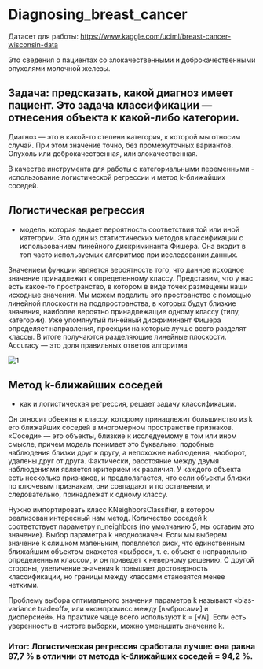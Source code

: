 # Diagnosing_breast_cancer

Датасет для работы: https://www.kaggle.com/uciml/breast-cancer-wisconsin-data

Это сведения о пациентах со злокачественными и доброкачественными опухолями молочной железы.

## Задача: предсказать, какой диагноз имеет пациент. Это задача классификации — отнесения объекта к какой-либо категории.

Диагноз — это в какой-то степени категория, к которой мы относим случай. При этом значение точно, без промежуточных вариантов. 
Опухоль или доброкачественная, или злокачественная.

В качестве инструмента для работы с категориальными переменными - использование логистической регрессии и метод k-ближайших соседей. 

## Логистическая регрессия 
- модель, которая выдает вероятность соответствия той или иной категории. Это один из статистических методов классификации с использованием линейного дискриминанта Фишера. 
Она входит в топ часто используемых алгоритмов при исследовании данных.

Значением функции является вероятность того, что данное исходное значение принадлежит к определенному классу. 
Представим, что у нас есть какое-то пространство, в котором в виде точек размещены наши исходные значения. 
Мы можем поделить это пространство с помощью линейной плоскости на подпространства, в которых будут близкие значения, наиболее вероятно принадлежащие одному классу 
(типу, категории). 
Уже упомянутый линейный дискриминант Фишера определяет направления, проекции на которые лучше всего разделят классы. В итоге получаются разделяющие линейные плоскости.
Accuracy — это доля правильных ответов алгоритма

![1](https://medach.pro/uploads/image/url/5653/00.png)



## Метод k-ближайших соседей
- как и логистическая регрессия, решает задачу классификации. 

Он относит объекты к классу, которому принадлежит большинство из k 
его ближайших соседей в многомерном пространстве признаков. «Соседи» — это объекты, близкие к исследуемому в том или ином смысле, 
причем модель понимает это буквально: подобные наблюдения близки друг к другу, а непохожие наблюдения, наоборот, удалены друг от друга. 
Фактически, расстояние между двумя наблюдениями является критерием их различия. У каждого объекта есть несколько признаков, и предполагается, что 
если объекты близки по ключевым признакам, они совпадают и по остальным, и следовательно, принадлежат к одному классу.

Нужно импортировать класс KNeighborsClassifier, в котором реализован интересный нам метод. Количество соседей k соответствует параметру n_neighbors (по умолчанию 5, мы оставим это значение). Выбор параметра k неоднозначен. Если мы выберем значение k слишком маленьким, появляется риск, что единственным ближайшим объектом окажется «выброс», т. е. объект с неправильно определенным классом, и он приведет к неверному решению. С другой стороны, увеличение значения k повышает достоверность классификации, но границы между классами становятся менее четкими.

Проблему выбора оптимального значения параметра k называют «bias-variance tradeoff», или «компромисс между [выбросами] и дисперсией». На практике чаще всего используют k = [√𝑁]. Если есть уверенность в чистоте выборки, можно уменьшить значение k.


###  Итог: Логистическая регрессия сработала лучше: она равна 97,7 % в отличии от метода k-ближайших соседей = 94,2 %.
